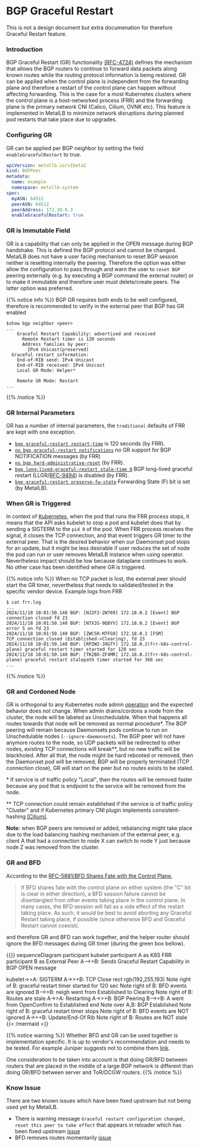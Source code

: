 # BGP Graceful Restart

This is not a design document but extra documenation for therefore
Graceful Restart feature.

### Introduction

BGP Graceful Restart (GR) functionality
[(RFC-4724)](https://datatracker.ietf.org/doc/html/rfc4724) defines the mechanism
that allows the BGP routers to continue to forward data packets along known
routes while the routing protocol information is being restored.  GR can be
applied when the control plane is independent from the forwarding plane and
therefore a restart of the control plane can happen without affecting
forwarding. This is the case for a most Kubernetes clusters where the control
plane is a host-networked process (FRR) and the forwarding plane
is the primary network CNI (Calico, Cilium, OVNK etc). This feature is
implemented in MetalLB to minimize network disruptions during planned pod
restarts that take place due to upgrades.

### Configuring GR

GR can be applied per BGP neighbor by setting the field `enableGracefulRestart`
to true.

```yaml
apiVersion: metallb.io/v1beta2
kind: BGPPeer
metadata:
  name: example
  namespace: metallb-system
spec:
  myASN: 64512
  peerASN: 64512
  peerAddress: 172.30.0.3
  enableGracefulRestart: true
```

### GR is Immutable Field

GR is a capability that can only be applied in the OPEN message during BGP
handshake. This is defined the BGP protocol and cannot be changed. MetalLB does
not have a user facing mechanism to reset BGP session neither is resetting
internally the peering. Therefore the option was either allow the configuration
to pass through and warn the user to `reset BGP` peering externally (e.g. by executing a
BGP command the external router) or to make it immutable and therefore
user must delete/create peers. The latter option was preferred.

{{% notice info %}}
BGP GR requires both ends to be well configured, therefore is recommended
to verify in the external peer that BGP has GR enabled

```
$show bgp neighbor <peer>
...
    Graceful Restart Capability: advertised and received
      Remote Restart timer is 120 seconds
      Address families by peer:
        IPv4 Unicast(preserved)
  Graceful restart information:
    End-of-RIB send: IPv4 Unicast
    End-of-RIB received: IPv4 Unicast
    Local GR Mode: Helper*

    Remote GR Mode: Restart
...
```
{{% /notice %}}

### GR Internal Parameters

GR has a number of internal parameters, the `traditional` defaults of FRR are kept
with one exception.

* [`bgp graceful-restart restart-time`](https://docs.frrouting.org/en/latest/bgp.html#clicmd-bgp-graceful-restart-restart-time-0-4095) is 120 seconds (by FRR).
* [`no bgp graceful-restart notifications`](https://docs.frrouting.org/en/latest/bgp.html#clicmd-bgp-graceful-restart-notification) no GR support for BGP NOTIFICATION messages (by FRR)
* [`no bgp hard-administrative-reset`](https://docs.frrouting.org/en/latest/bgp.html#clicmd-bgp-hard-administrative-reset) (by FRR).
* [`bgp long-lived-graceful-restart stale-time 0`](https://docs.frrouting.org/en/latest/bgp.html#clicmd-bgp-long-lived-graceful-restart-stale-time-1-16777215) BGP long-lived graceful restart (LLGR/[RFC-9494](https://datatracker.ietf.org/doc/rfc9494/)) is disabled (by FRR).
* [`bgp graceful-restart preserve-fw-state`]( https://docs.frrouting.org/en/latest/bgp.html#bgp-gr-preserve-forwarding-state) Forwarding State (F) bit is set (by MetalLB).

### When GR is Triggered

In context of [Kubernetes](https://kubernetes.io/docs/concepts/workloads/pods/pod-lifecycle/#pod-termination), 
when the pod that runs the FRR process stops, it means that the API asks
kubelet to stop a pod and kubelet does that by sending a SIGTERM to the `pid 0`
of the pod. When FRR process receives the signal, it closes the TCP connection,
and that event triggers GR timer to the external peer. That is the desired
behavior when our Daemonset pod stops for an update, but it might be less
desirable if user reduces the set of node the pod can run or user removes
MetalLB instance when using operator. Nevertheless impact should be low because
dataplane continues to work. No other case has been identified where GR is triggered.

{{% notice info %}}
When no TCP packet is lost, the external peer should start the GR timer, nevertheless
that needs to validated/tested in the specific vendor device. Example logs from FRR

```
$ cat frr.log
...
2024/11/18 10:01:50.140 BGP: [NJ2F2-2W769] 172.18.0.2 [Event] BGP connection closed fd 23
2024/11/18 10:01:50.140 BGP: [NTX3S-9Q8YV] 172.18.0.2 [Event] BGP error 5 on fd 23
2024/11/18 10:01:50.140 BGP: [ZWCSR-M7FG9] 172.18.0.2 [FSM] TCP_connection_closed (Established->Clearing), fd 23
2024/11/18 10:01:50.140 BGP: [RPZW2-39GTY] 172.18.0.2(frr-k8s-control-plane) graceful restart timer started for 120 sec
2024/11/18 10:01:50.140 BGP: [TK2B6-ZF4MR] 172.18.0.2(frr-k8s-control-plane) graceful restart stalepath timer started for 360 sec
...
```
{{% /notice %}}


### GR and Cordoned Node

GR is orthogonal to any Kubernetes node admin [operation](https://kubernetes.io/docs/tasks/administer-cluster/safely-drain-node/)
and the expected behavior does not change. When admin drains/cordons a node from the cluster, the node will be
labeled as Unschedulable. When that happens all routes towards that node will
be removed as normal procedure\*. The BGP peering will remain because Daemonsets
pods continue to run on Unschedulable nodes (`--ignore-daemonsets`). The BGP
peer will not have anymore routes to the node, so UDP packets will be
redirected to other nodes, existing TCP connections will break\*\*, but no new
traffic will be blackholed. After all that, the node might be hard rebooted or removed,
then the Daemonset pod will be removed, BGP will be properly terminated
(TCP connection close), GR will start on the peer but no routes exists to be staled.

\* If service is of traffic policy "Local", then the routes will be removed
faster because any pod that is endpoint to the service will be removed from the node.

\*\* TCP connection could remain established if the service is of traffic
policy "Cluster" and if Kubernetes primary CNI plugin implements consistent-hashing
[[Cilium]](https://docs.cilium.io/en/stable/network/kubernetes/kubeproxy-free/#maglev-consistent-hashing).

**Note:** when BGP peers are removed or added, rebalancing might take place due to
the load balancing hashing mechanism of the external peer, e.g. client A
that had a connection to node X can switch to node Y just because node Z was
removed from the cluster.


### GR and BFD

According to the [RFC-5881/BFD Shares Fate with the Control
Plane](https://datatracker.ietf.org/doc/html/rfc5882#section-4.3.2), 

> If BFD shares fate with the control plane on either system (the "C"
   bit is clear in either direction), a BFD session failure cannot be
   disentangled from other events taking place in the control plane. In
   many cases, the BFD session will fail as a side effect of the restart
   taking place. As such, it would be best to avoid aborting any
   Graceful Restart taking place, if possible (since otherwise BFD and
   Graceful Restart cannot coexist).

and therefore GR and BFD can work together, and the helper router should
ignore the BFD messages during GR timer (during the green box bellow).


{{<mermaid align="center">}}
sequenceDiagram
participant kubelet
participant A as K8S FRR
participant B as External Peer
A-->>B:  Sends Graceful Restart Capability in BGP OPEN message

kubelet->>A: SIGTERM
A->>+B: TCP Close
rect rgb(192,255,193)
Note right of B: graceful restart timer started for 120 sec
Note right of B: BFD events are ignored
B-->>B:  neigh went from Established to Clearing
Note right of B: Routes are stale
A->>A: Restarting 
A->>+B: BGP Peering
B-->>B:   A went from OpenConfirm to Established
end
Note over A,B: BGP Established
Note right of B: graceful restart timer stops
Note right of B: BFD events are NOT ignored
A->>+B: Update/End-Of Rib
Note right of B: Routes are NOT stale
{{< /mermaid >}}

{{% notice warning %}}
Whether BFD and GR can be used together is implementation specific.
It is up to vendor's recommendation and needs to be tested. For example Juniper
suggests not to combine them
[link](https://www.juniper.net/documentation/us/en/software/junos/bgp/topics/topic-map/bfd-for-bgp-session.html).

One consideration to be taken into account is that doing GR/BFD between routers
that are placed in the middle of a large BGP network is different than doing GR/BFD between server
and ToR/DCGW routers.
{{% /notice %}}

### Know Issue

There are two known issues which have been fixed upstream but not being used yet by MetalLB.

- There is warning message `Graceful restart configuration changed, reset this peer to take effect` that appears
in reloader which has been fixed upstream [issue](https://github.com/FRRouting/frr/issues/15880)
- BFD removes routes momentarily [issue](https://github.com/FRRouting/frr/issues/17337)
